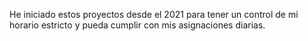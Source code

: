 He iniciado estos proyectos desde el 2021 para tener un control de mi horario estricto y pueda cumplir con mis asignaciones diarias. 
